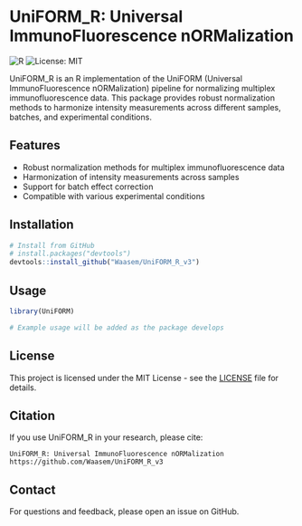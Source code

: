 # UniFORM_R: Universal ImmunoFluorescence nORMalization

![R](https://img.shields.io/badge/R-276DC3?style=flat&logo=r&logoColor=white)
![License: MIT](https://img.shields.io/badge/License-MIT-yellow.svg)

UniFORM_R is an R implementation of the UniFORM (Universal ImmunoFluorescence nORMalization) pipeline for normalizing multiplex immunofluorescence data. This package provides robust normalization methods to harmonize intensity measurements across different samples, batches, and experimental conditions.

## Features

- Robust normalization methods for multiplex immunofluorescence data
- Harmonization of intensity measurements across samples
- Support for batch effect correction
- Compatible with various experimental conditions

## Installation

```r
# Install from GitHub
# install.packages("devtools")
devtools::install_github("Waasem/UniFORM_R_v3")
```

## Usage

```r
library(UniFORM)

# Example usage will be added as the package develops
```

## License

This project is licensed under the MIT License - see the [LICENSE](LICENSE) file for details.

## Citation

If you use UniFORM_R in your research, please cite:

```
UniFORM_R: Universal ImmunoFluorescence nORMalization
https://github.com/Waasem/UniFORM_R_v3
```

## Contact

For questions and feedback, please open an issue on GitHub.